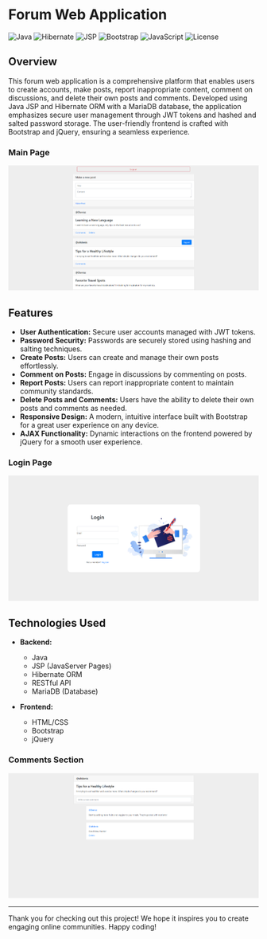 # Forum Web Application

![Java](https://img.shields.io/badge/Java-orange)
![Hibernate](https://img.shields.io/badge/Hibernate-green)
![JSP](https://img.shields.io/badge/JSP-red)
![Bootstrap](https://img.shields.io/badge/Bootstrap-blue)
![JavaScript](https://img.shields.io/badge/JavaScript-ES6-yellow)
![License](https://img.shields.io/badge/License-MIT-purple)

## Overview
This forum web application is a comprehensive platform that enables users to create accounts, make posts, report inappropriate content, comment on discussions, and delete their own posts and comments. Developed using Java JSP and Hibernate ORM with a MariaDB database, the application emphasizes secure user management through JWT tokens and hashed and salted password storage. The user-friendly frontend is crafted with Bootstrap and jQuery, ensuring a seamless experience.

### Main Page
![Main Page](assets/main-page.png)

## Features
- **User Authentication:** Secure user accounts managed with JWT tokens.
- **Password Security:** Passwords are securely stored using hashing and salting techniques.
- **Create Posts:** Users can create and manage their own posts effortlessly.
- **Comment on Posts:** Engage in discussions by commenting on posts.
- **Report Posts:** Users can report inappropriate content to maintain community standards.
- **Delete Posts and Comments:** Users have the ability to delete their own posts and comments as needed.
- **Responsive Design:** A modern, intuitive interface built with Bootstrap for a great user experience on any device.
- **AJAX Functionality:** Dynamic interactions on the frontend powered by jQuery for a smooth user experience.

### Login Page
![Login Page](assets/login.png)

## Technologies Used
- **Backend:**
    - Java
    - JSP (JavaServer Pages)
    - Hibernate ORM
    - RESTful API
    - MariaDB (Database)

- **Frontend:**
    - HTML/CSS
    - Bootstrap
    - jQuery

### Comments Section
![Comments Section](assets/comments.png)

---

Thank you for checking out this project! We hope it inspires you to create engaging online communities. Happy coding!

